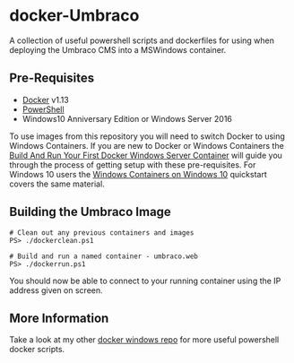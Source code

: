 # docker-Umbraco

A collection of useful powershell scripts and dockerfiles for using when deploying the Umbraco CMS into a MSWindows container.

## Pre-Requisites

* [Docker][4] v1.13
* [PowerShell][5]
* Windows10 Anniversary Edition or Windows Server 2016

To use images from this repository you will need to switch Docker to using Windows Containers. If you are new to Docker or Windows Containers the [Build And Run Your First Docker Windows Server Container][3] will guide you through the process of getting setup with these pre-requisites. For Windows 10 users the [Windows Containers on Windows 10][7] quickstart covers the same material.


## Building the Umbraco Image

```
# Clean out any previous containers and images
PS> ./dockerclean.ps1

# Build and run a named container - umbraco.web
PS> ./dockerrun.ps1
```

You should now be able to connect to your running container using the IP address given on screen. 


## More Information

Take a look at my other [docker windows repo][9] for more useful powershell docker scripts.


 [1]: https://our.umbraco.org/contribute/releases/759
 [2]: https://docs.microsoft.com/en-us/virtualization/windowscontainers/quick-start/quick-start-windows-server
 [3]: https://blog.docker.com/2016/09/build-your-first-docker-windows-server-container/
 [4]: https://www.docker.com/
 [5]: https://msdn.microsoft.com/en-us/powershell/mt173057.aspx
 [7]: https://docs.microsoft.com/en-us/virtualization/windowscontainers/quick-start/quick-start-windows-10
 [9]: https://github.com/PhilA1/docker-aspmvc
